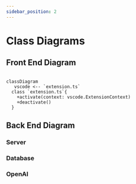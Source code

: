```yaml
---
sidebar_position: 2
---
```


# Class Diagrams

## Front End Diagram

```mermaid

classDiagram
   vscode <-- `extension.ts`
  class `extension.ts`{
    +activate(context: vscode.ExtensionContext)
    +deactivate()
  }

```
## Back End Diagram

### Server

### Database

### OpenAI